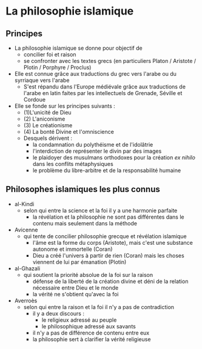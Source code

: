 # La philosophie islamique

## Principes

- La philosophie islamique se donne pour objectif de
  - concilier foi et raison
  - se confronter avec les textes grecs (en particuliers Platon / Aristote / Plotin / Porphyre / Proclus)
- Elle est connue grâce aux traductions du grec vers l'arabe ou du syrriaque vers l'arabe
    - S'est répandu dans l'Europe médiévale grâce aux traductions de l'arabe en latin faites par les intellectuels de Grenade, Séville et Cordoue
- Elle se fonde sur les principes suivants :
  - (1)L'unicité de Dieu
  - (2) L'aniconisme
  - (3) Le créationisme
  - (4) La bonté Divine et l'omniscience
  - Desquels dérivent :
    - la condamnation du polythéisme et de l'idolâtrie
    - l'interdiction de représenter le divin par des images
    - le plaidoyer des musulmans orthodoxes pour la création *ex nihilo* dans les conflits métaphysiques
    - le problème du libre-arbitre et de la responsabilité humaine

## Philosophes islamiques les plus connus

- al-Kindi
  - selon qui entre la science et la foi il y a une harmonie parfaite
    - la révélation et la philosophie ne sont pas différentes dans le contenu mais seulement dans la méthode
- Avicenne
  - qui tente de concilier philosophie grecque et révélation islamique
    - l'âme est la forme du corps (Aristote), mais c'est une substance autonome et immortelle (Coran)
    - Dieu a créé l'univers à partir de rien (Coran) mais les choses viennent de lui par émanation (Plotin)
- al-Ghazali
  - qui soutient la priorité absolue de la foi sur la raison
    - défense de la liberté de la création divine et déni de la relation nécessaire entre Dieu et le monde
    - la vérité ne s'obtient qu'avec la foi
- Averroès
  - selon qui entre la raison et la foi il n'y a pas de contradiction
    - il y a deux discours :
      - le religieux adressé au peuple
      - le philosophique adressé aux savants
    - il n'y a pas de différence de contenu entre eux
    - la philosophie sert à clarifier la vérité religieuse